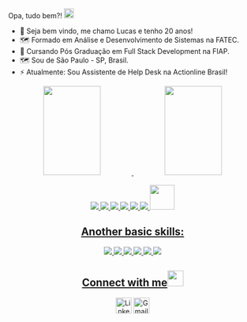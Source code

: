 ### 
<!-- <img src="https://github.com/TheDudeThatCode/TheDudeThatCode/blob/master/Assets/Hi.gif" width="10px">   -->
Opa, tudo bem?! 
<img src="https://cdn.jsdelivr.net/gh/devicons/devicon/icons/devicon/devicon-original.svg" width="20px"/>


- 🔭 Seja bem vindo, me chamo Lucas e tenho 20 anos!
- 🗺️ Formado em Análise e Desenvolvimento de Sistemas na FATEC.
- 🌱 Cursando Pós Graduação em Full Stack Development na FIAP.
- 🗺️ Sou de São Paulo - SP, Brasil. 
- ⚡ Atualmente: Sou Assistente de Help Desk na Actionline Brasil!
<div align="center">
  <a href="https://github.com/lucascwtch">
  <img width="48%" height="180em" src="https://github-readme-stats.vercel.app/api?username=lucascwtch&show_icons=true&theme=dracula&include_all_commits=true&count_private=true"/>
  <img width="48%" height="180em" src="https://github-readme-stats.vercel.app/api/top-langs/?username=lucascwtch&layout=compact&langs_count=7&theme=dracula"/>
</div>
  <div align="center"><br>
    <img src="https://img.icons8.com/color/48/000000/html-5--v1.png"/>
    <img src="https://img.icons8.com/color/48/000000/css3.png"/>
    <img src="https://img.icons8.com/color-glass/48/000000/python.png"/>
    <img src="https://img.icons8.com/color/48/000000/bootstrap.png"/>
    <img src="https://img.icons8.com/officel/40/undefined/php-logo.png"/>   
    <img src="https://img.icons8.com/color/48/000000/flutter.png"/>
   <!-- <img src="https://img.icons8.com/color/48/000000/sql.png"/> -->
    <img src="https://cdn.jsdelivr.net/gh/devicons/devicon/icons/mysql/mysql-original-wordmark.svg" width="50px" />
  
    
## Another basic skills:
  <img src="https://img.icons8.com/fluency/48/000000/microsoft-excel-2019.png"/> <img src="https://img.icons8.com/color/48/000000/ms-powerpoint--v1.png"/> <img src="https://img.icons8.com/fluency/48/000000/microsoft-word-2019.png"/> <img src="https://img.icons8.com/color/48/000000/windows-10.png"/>
  <img src="https://img.icons8.com/color/48/000000/visual-studio-code-2019.png"/>
  <img src="https://img.icons8.com/color/48/000000/adobe-photoshop--v1.png"/> 
  
 ## Connect with me<img src="https://github.com/TheDudeThatCode/TheDudeThatCode/blob/master/Assets/Handshake.gif" height="32px">
  

  [<img src="https://github.com/TheDudeThatCode/TheDudeThatCode/blob/master/Assets/Linkedin.svg" alt="Linkedin Logo" width="32">](https://www.linkedin.com/in/lucas-ac/)
  [<img src="https://github.com/TheDudeThatCode/TheDudeThatCode/blob/master/Assets/Gmail.svg" alt="Gmail logo" height="32">](mailto:lucas.cwtch@gmail.com)
